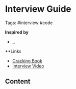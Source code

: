 # Interview Guide

Tags: #interview #code

**Inspired by**
- [..]()

**Links
- [Cracking Book](../../bibliography/index/cracking-coding-interview.md)
- [Interview Video](../../bibliography/articles/interview-video.md)

## Content
